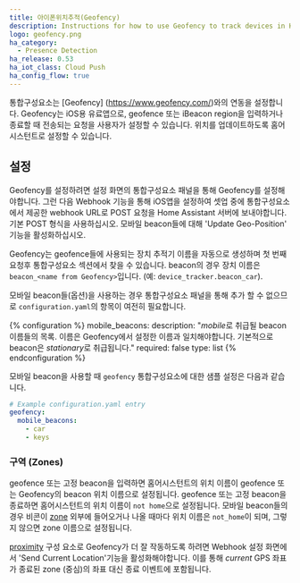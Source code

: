 ```yaml
---
title: 아이폰위치추적(Geofency)
description: Instructions for how to use Geofency to track devices in Home Assistant.
logo: geofency.png
ha_category:
  - Presence Detection
ha_release: 0.53
ha_iot_class: Cloud Push
ha_config_flow: true
---
```


통합구성요소는 [Geofency] (https://www.geofency.com/)와의 연동을 설정합니다. Geofency는 iOS용 유료앱으로, geofence 또는 iBeacon region을 입력하거나 종료할 때 전송되는 요청을 사용자가 설정할 수 있습니다. 위치를 업데이트하도록 홈어시스턴트로 설정할 수 있습니다.

## 설정

Geofency를 설정하려면 설정 화면의 통합구성요소 패널을 통해 Geofency를 설정해야합니다. 그런 다음 Webhook 기능을 통해 iOS앱을 설정하여 셋업 중에 통합구성요소에서 제공한 webhook URL로 POST 요청을 Home Assistant 서버에 보내야합니다. 기본 POST 형식을 사용하십시오. 모바일 beacon들에 대해 'Update Geo-Position' 기능을 활성화하십시오.

Geofency는 geofence들에 사용되는 장치 추적기 이름을 자동으로 생성하며 첫 번째 요청후 통합구성요소 섹션에서 찾을 수 있습니다. beacon의 경우 장치 이름은 `beacon_<name from Geofency>`입니다. (예: `device_tracker.beacon_car`).

모바일 beacon들(옵션)을 사용하는 경우 통합구성요소 패널을 통해 추가 할 수 없으므로 `configuration.yaml`의 항목이 여전히 필요합니다.

{% configuration %}
mobile_beacons:
  description: "*mobile*로 취급될 beacon 이름들의 목록. 이름은 Geofency에서 설정한 이름과 일치해야합니다. 기본적으로 beacon은 *stationary*로 취급됩니다."
  required: false
  type: list
{% endconfiguration %}

모바일 beacon을 사용할 때 `geofency` 통합구성요소에 대한 샘플 설정은 다음과 같습니다.

```yaml
# Example configuration.yaml entry
geofency:
  mobile_beacons:
    - car
    - keys
```

### 구역 (Zones)

geofence 또는 고정 beacon을 입력하면 홈어시스턴트의 위치 이름이  geofence 또는 Geofency의 beacon 위치 이름으로 설정됩니다. geofence 또는 고정 beacon을 종료하면 홈어시스턴트의 위치 이름이 `not home`으로 설정됩니다. 
모바일 beacon들의 경우 비콘이 [zone](/integrations/zone/) 외부에 들어오거나 나올 때마다 위치 이름은 `not_home`이 되며, 그렇지 않으면 zone 이름으로 설정됩니다.

[proximity](/integrations/proximity/) 구성 요소로 Geofency가 더 잘 작동하도록 하려면 Webhook 설정 화면에서 'Send Current Location'기능을 활성화해야합니다. 이를 통해 _current_ GPS 좌표가 종료된 zone (중심)의 좌표 대신 종료 이벤트에 포함됩니다.